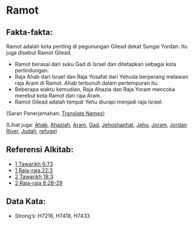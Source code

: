 # Ramot

## Fakta-fakta:

Ramot adalah kota penting di pegunungan Gilead dekat Sungai Yordan. Itu juga disebut Ramot Gilead.

* Ramot berasal dari suku Gad di Israel dan ditetapkan sebagai kota perlindungan.
* Raja Ahab dari Israel dan Raja Yosafat dari Yehuda berperang melawan raja Aram di Ramot. Ahab terbunuh dalam pertempuran itu.
* Beberapa waktu kemudian, Raja Ahazia dan Raja Yoram mencoba merebut kota Ramot dari raja Aram.
* Ramot Gilead adalah tempat Yehu diurapi menjadi raja Israel.

(Saran Penerjemahan: [Translate Names](rc://en/ta/man/translate/translate-names))

(Lihat juga: [Ahab](../names/ahab.md), [Ahaziah](../names/ahaziah.md), [Aram](../names/aram.md), [Gad](../names/gad.md), [Jehoshaphat](../names/jehoshaphat.md), [Jehu](../names/jehu.md), [Joram](../names/joram.md), [Jordan River](../names/jordanriver.md), [Judah](../names/kingdomofjudah.md), [refuge](../other/refuge.md))

## Referensi Alkitab:

* [1 Tawarikh 6:73](rc://en/tn/help/1ch/06/73)
* [1 Raja-raja 22:3](rc://en/tn/help/1ki/22/03)
* [2 Tawarikh 18:3](rc://en/tn/help/2ch/18/03)
* [2 Raja-raja 8:28-29](rc://en/tn/help/2ki/08/28)

## Data Kata:

* Strong’s: H7216, H7418, H7433
